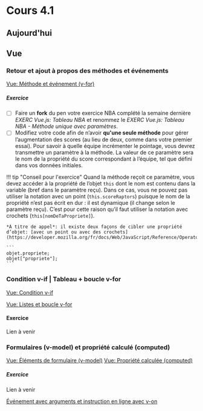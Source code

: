# Cours 4.1

## Aujourd'hui

## Vue

### Retour et ajout à propos des méthodes et événements

[Vue: Méthode et événement (v-for)](./vue/methodes-evenements.md)

##### Exercice

- [ ] Faire un **fork** du pen votre exercice NBA complété la semaine dernière *EXERC Vue.js: Tableau NBA* et renommez le *EXERC Vue.js: Tableau NBA - Méthode unique avec paramètres*.
- [ ] Modifiez votre code afin de n’avoir **qu'une seule méthode** pour gérer l’augmentation des scores (au lieu de deux, comme dans votre premier essai).
    Pour savoir à quelle équipe incrémenter le pointage, vous devrez transmettre un paramètre à la méthode.
    La valeur de ce paramètre sera le nom de la propriété du score correspondant à l’équipe, tel que défini dans vos données initiales.

!!! tip "Conseil pour l'exercice"
    Quand la méthode reçoit ce paramètre, vous devez accéder à la propriété de l’objet `this` dont le nom est contenu dans la variable (bref dans le paramètre reçu).
    Dans ce cas, vous ne pouvez pas utiliser la notation avec un point (`this.scoreRaptors`) puisque le nom de la propriété n’est pas écrit en dur : il est dynamique (il change selon le paramètre reçu).
    C’est pour cette raison qu’il faut utiliser la notation avec crochets (`this[nomDeTaPropriete]`).

    *À titre de appel*: il existe deux façons de cibler une propriété d’objet: [avec un point ou avec des crochets](https://developer.mozilla.org/fr/docs/Web/JavaScript/Reference/Operators/Property_accessors): 

    ```
    objet.propriete;
    objet["propriete"];
    ```



### Condition v-if | Tableau + boucle v-for

[Vue: Condition v-if](./vue/condition.md)

[Vue: Listes et boucle v-for](./vue/boucle.md)


#### Exercice

Lien à venir

<!-- 
[Côte ouest VS côte est](https://tim-montmorency.com/timdoc/582-518MO/exercices/vue-ouest-vs-est/){ .md-button } 
-->


### Formulaires (v-model) et propriété calculé (computed)

[Vue: Éléments de formulaire (v-model)](./vue/elements-de-formulaire.md)
[Vue: Propriété calculée (computed)](./vue/propriete-calculee.md)

##### Exercice

Lien à venir
<!--[Luchador](https://tim-montmorency.com/timdoc/582-518MO/exercices/vue-luchador/){ .md-button } -->



[Événement avec arguments et instruction en ligne avec v-on](./vue/methodes-evenementshtml#gestion-devenement)